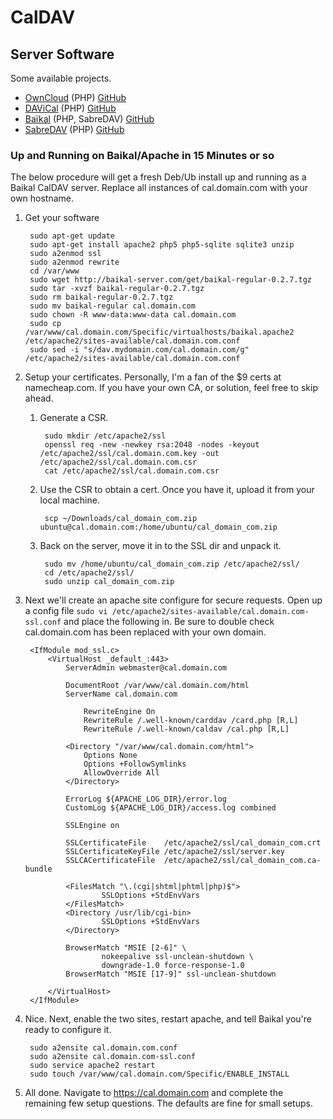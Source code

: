 # CalDAV

## Server Software

Some available projects. 

 * [OwnCloud](https://owncloud.org/) (PHP) [GitHub](https://github.com/owncloud/core)
 * [DAViCal](http://www.davical.org/) (PHP) [GitHub](https://github.com/DAViCal/davical)
 * [Baïkal](http://baikal-server.com/) (PHP, SabreDAV) [GitHub](https://github.com/jeromeschneider/Baikal)
 * [SabreDAV](http://sabre.io/) (PHP) [GitHub](https://github.com/fruux/sabre-dav)

 
### Up and Running on Baikal/Apache in 15 Minutes or so

The below procedure will get a fresh Deb/Ub install up and running as a Baikal CalDAV server. Replace all instances of cal.domain.com with your own hostname. 

1. Get your software
    
        sudo apt-get update
        sudo apt-get install apache2 php5 php5-sqlite sqlite3 unzip
        sudo a2enmod ssl
        sudo a2enmod rewrite
        cd /var/www
        sudo wget http://baikal-server.com/get/baikal-regular-0.2.7.tgz
        sudo tar -xvzf baikal-regular-0.2.7.tgz
        sudo rm baikal-regular-0.2.7.tgz
        sudo mv baikal-regular cal.domain.com
        sudo chown -R www-data:www-data cal.domain.com
        sudo cp /var/www/cal.domain.com/Specific/virtualhosts/baikal.apache2 /etc/apache2/sites-available/cal.domain.com.conf
        sudo sed -i "s/dav.mydomain.com/cal.domain.com/g" /etc/apache2/sites-available/cal.domain.com.conf

2. Setup your certificates. Personally, I'm a fan of the $9 certs at namecheap.com. If you have your own CA, or solution, feel free to skip ahead. 
    1. Generate a CSR.

            sudo mkdir /etc/apache2/ssl
            openssl req -new -newkey rsa:2048 -nodes -keyout /etc/apache2/ssl/cal.domain.com.key -out /etc/apache2/ssl/cal.domain.com.csr
            cat /etc/apache2/ssl/cal.domain.com.csr
    
    2. Use the CSR to obtain a cert. Once you have it, upload it from your local machine.
    
            scp ~/Downloads/cal_domain_com.zip ubuntu@cal.domain.com:/home/ubuntu/cal_domain_com.zip
    
    3. Back on the server, move it in to the SSL dir and unpack it.
    
            sudo mv /home/ubuntu/cal_domain_com.zip /etc/apache2/ssl/
            cd /etc/apache2/ssl/
            sudo unzip cal_domain_com.zip

3. Next we'll create an apache site configure for secure requests. Open up a config file `sudo vi /etc/apache2/sites-available/cal.domain.com-ssl.conf` and place the following in. Be sure to double check cal.domain.com has been replaced with your own domain.
        
        <IfModule mod_ssl.c>
            <VirtualHost _default_:443>
                ServerAdmin webmaster@cal.domain.com
        
                DocumentRoot /var/www/cal.domain.com/html
                ServerName cal.domain.com
        
                    RewriteEngine On
                    RewriteRule /.well-known/carddav /card.php [R,L]
                    RewriteRule /.well-known/caldav /cal.php [R,L]
        
                <Directory "/var/www/cal.domain.com/html">
                    Options None
                    Options +FollowSymlinks
                    AllowOverride All
                </Directory>
        
                ErrorLog ${APACHE_LOG_DIR}/error.log
                CustomLog ${APACHE_LOG_DIR}/access.log combined
        
                SSLEngine on
        
                SSLCertificateFile    /etc/apache2/ssl/cal_domain_com.crt
                SSLCertificateKeyFile /etc/apache2/ssl/server.key
                SSLCACertificateFile  /etc/apache2/ssl/cal_domain_com.ca-bundle
        
                <FilesMatch "\.(cgi|shtml|phtml|php)$">
                        SSLOptions +StdEnvVars
                </FilesMatch>
                <Directory /usr/lib/cgi-bin>
                        SSLOptions +StdEnvVars
                </Directory>
        
                BrowserMatch "MSIE [2-6]" \
                        nokeepalive ssl-unclean-shutdown \
                        downgrade-1.0 force-response-1.0
                BrowserMatch "MSIE [17-9]" ssl-unclean-shutdown
        
            </VirtualHost>
        </IfModule>
        
4. Nice. Next, enable the two sites, restart apache, and tell Baikal you're ready to configure it.

        sudo a2ensite cal.domain.com.conf
        sudo a2ensite cal.domain.com-ssl.conf
        sudo service apache2 restart
        sudo touch /var/www/cal.domain.com/Specific/ENABLE_INSTALL
    
5. All done. Navigate to https://cal.domain.com and complete the remaining few setup questions. The defaults are fine for small setups. 
